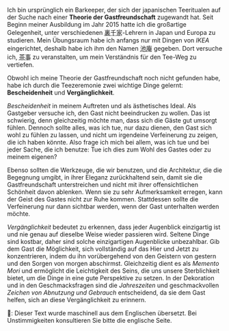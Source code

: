 <p>Ich bin ursprünglich ein Barkeeper, der sich der japanischen Teeritualen auf der Suche nach einer <strong>Theorie der Gastfreundschaft</strong> zugewandt hat. Seit Beginn meiner Ausbildung im Jahr 2015 hatte ich die großartige Gelegenheit, unter verschiedenen <abbr title="Urasenke, eine der Haupt-Teeschulen">裏千家</abbr>-Lehrern in Japan und Europa zu studieren. Mein Übungsraum habe ich anfangs nur mit Dingen von <em>IKEA</em> eingerichtet, deshalb habe ich ihm den Namen <abbr title="ikean, Teich-Einsiedelei">池庵</abbr> gegeben. Dort versuche ich, <abbr title="chaji, Tee-Einladung">茶事</abbr> zu veranstalten, um mein Verständnis für den Tee-Weg zu vertiefen.</p>
<p>Obwohl ich meine Theorie der Gastfreundschaft noch nicht gefunden habe, habe ich durch die Teezeremonie zwei wichtige Dinge gelernt: <strong>Bescheidenheit</strong> und <strong>Vergänglichkeit</strong>.</p>

<em>Bescheidenheit</em> in meinem Auftreten und als ästhetisches Ideal. Als Gastgeber versuche ich, den Gast nicht beeindrucken zu wollen. Das ist schwierig, denn gleichzeitig möchte man, dass sich die Gäste gut umsorgt fühlen. Dennoch sollte alles, was ich tue, nur dazu dienen, den Gast sich wohl zu fühlen zu lassen, und nicht um irgendeine Verfeinerung zu zeigen, die ich haben könnte. Also frage ich mich bei allem, was ich tue und bei jeder Sache, die ich benutze: Tue ich dies zum Wohl des Gastes oder zu meinem eigenen?

<p>Ebenso sollten die Werkzeuge, die wir benutzen, und die Architektur, die die Begegnung umgibt, in ihrer Eleganz zurückhaltend sein, damit sie die Gastfreundschaft unterstreichen und nicht mit ihrer offensichtlichen Schönheit davon ablenken. Wenn sie zu sehr Aufmerksamkeit erregen, kann der Geist des Gastes nicht zur Ruhe kommen. Stattdessen sollte die Verfeinerung nur dann sichtbar werden, wenn der Gast unterhalten werden möchte.</p>

<em>Vergänglichkeit</em> bedeutet zu erkennen, dass jeder Augenblick einzigartig ist und nie genau auf dieselbe Weise wieder passieren wird. Seltene Dinge sind kostbar, daher sind solche einzigartigen Augenblicke unbezahlbar. Gib dem Gast die Möglichkeit, sich vollständig auf das Hier und Jetzt zu konzentrieren, indem du ihn vorübergehend von den Geistern von gestern und den Sorgen von morgen abschirmst. Gleichzeitig dient es als <em>Memento Mori</em> und ermöglicht die Leichtigkeit des Seins, die uns unsere Sterblichkeit bietet, um die Dinge in eine gute Perspektive zu setzen. In der Dekoration und in den Geschmacksfragen sind die <em>Jahreszeiten</em> und geschmackvollen <em>Zeichen von Abnutzung und Gebrauch</em> entscheidend, da sie dem Gast helfen, sich an diese Vergänglichkeit zu erinnern.

👾: Dieser Text wurde maschinell aus dem Englischen übersetzt. Bei Unstimmigkeiten konsultieren Sie bitte die englische Seite.
